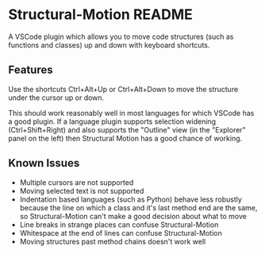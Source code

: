 # Structural-Motion README

A VSCode plugin which allows you to move code structures (such as functions and classes) up and down with keyboard shortcuts.

## Features

Use the shortcuts Ctrl+Alt+Up or Ctrl+Alt+Down to move the structure under the cursor up or down.

This should work reasonably well in most languages for which VSCode has a good plugin. If a language plugin supports selection widening (Ctrl+Shift+Right) and also supports the "Outline" view (in the "Explorer" panel on the left) then Structural Motion has a good chance of working.

## Known Issues

* Multiple cursors are not supported
* Moving selected text is not supported
* Indentation based languages (such as Python) behave less robustly because the line on which a class and it's last method end are the same, so Structural-Motion can't make a good decision about what to move
* Line breaks in strange places can confuse Structural-Motion
* Whitespace at the end of lines can confuse Structural-Motion
* Moving structures past method chains doesn't work well